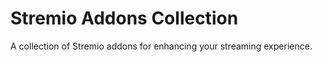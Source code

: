 # Stremio Addons Collection 
 
A collection of Stremio addons for enhancing your streaming experience. 

